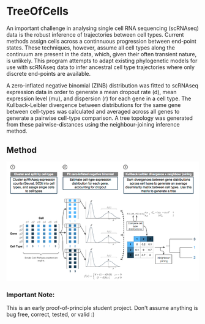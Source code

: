 # TreeOfCells

An important challenge in analysing single cell RNA sequencing (scRNAseq) data
is the robust inference of trajectories between cell types. Current methods
assign cells across a continnuous progression between end-point states. These
techniques, however, assume all cell types along the continuum are present in
the data, which, given their often transient nature, is unlikely. This program
attempts to adapt existing  phylogenetic models for use with scRNAseq data to
infer ancestral cell type trajectories where only discrete end-points are
available.

A zero-inflated negative binomial (ZINB) distribution was fitted to scRNAseq
expression data in order to generate a mean dropout rate (d), mean expression
level (mu), and dispersion (r) for each gene in a cell type. The
Kullback-Leibler divergence between distributions for the same gene between
cell-types was calculated and averaged across all genes to generate a pairwise
cell-type comparison. A tree topology was generated from these
pairwise-distances using the neighbour-joining inference method.

## Method
![](TOC_methods.png)

### Important Note:
This is an early proof-of-principle student project. Don't assume anything is 
bug free, correct, tested, or valid :)
